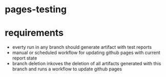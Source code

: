 # pages-testing

# requirements

* everty run in any branch should generate artifact with test reports 
* manual or scheduled workflow for updating github pages with current report state
* branch deletion inkoves the deletion of all artifacts generated with this branch and runs a workflow to update github pages

